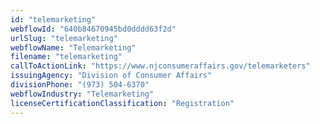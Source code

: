 ```yaml
---
id: "telemarketing"
webflowId: "640b84670945bd0dddd63f2d"
urlSlug: "telemarketing"
webflowName: "Telemarketing"
filename: "telemarketing"
callToActionLink: "https://www.njconsumeraffairs.gov/telemarketers"
issuingAgency: "Division of Consumer Affairs"
divisionPhone: "(973) 504-6370"
webflowIndustry: "Telemarketing"
licenseCertificationClassification: "Registration"
---
```

